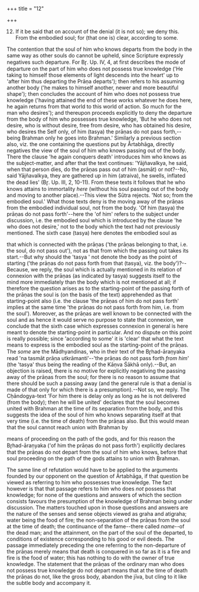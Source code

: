 +++
title = "12"

+++


12. If it be said that on account of the denial (it is not so); we deny this. From the embodied soul; for (that one is) clear, according to some.

The contention that the soul of him who knows departs from the body in the same way as other souls do cannot be upheld, since Scripture expressly negatives such departure. For Br̥. Up. IV, 4, at first describes the mode of departure on the part of him who does not possess true knowledge ('He taking to himself those elements of light descends into the heart' up to 'after him thus departing the Prāṇa departs'); then refers to his assuming another body ('he makes to himself another, newer and more beautiful shape'); then concludes the account of him who does not possess true knowledge ('having attained the end of these works whatever he does here, he again returns from that world to this world of action. So much for the man who desires'); and thereupon proceeds explicitly to deny the departure from the body of him who possesses true knowledge, 'But he who does not desire, who is without desire, free from desire, who has obtained his desire, who desires the Self only, of him (tasya) the prāṇas do not pass forth,--being Brahman only he goes into Brahman.' Similarly a previous section also, viz. the one containing the questions put by Årtabhāga, directly negatives the view of the soul of him who knows passing out of the body. There the clause 'he again conquers death' introduces him who knows as the subject-matter, and after that the text continues: 'Yājñavalkya, he said, when that person dies, do the prāṇas pass out of him (asmāt) or not?--No, said Yājñavalkya, they are gathered up in him (atraiva), he swells, inflated the dead lies' (Br̥. Up. III, 2, 10-11). From these texts it follows that he who knows attains to immortality _here_ (without his soul passing out of the body and moving to another place).--This view the Sūtra rejects. 'Not so; from the embodied soul.' What those texts deny is the moving away of the prāṇas from the embodied individual soul, not from the body. 'Of him (tasya) the prāṇas do not pass forth'--here the 'of him' refers to the subject under discussion, i.e. the embodied soul which is introduced by the clause 'he who does not desire,' not to the body which the text had not previously mentioned. The sixth case (tasya) here denotes the embodied soul as

that which is connected with the prāṇas ('the prāṇas belonging to that, i.e. the soul, do not pass out'), not as that from which the passing out takes its start.--But why should the 'tasya ' not denote the body as the point of starting ('the prāṇas do not pass forth from that (tasya), viz. the body')?--Because, we reply, the soul which is actually mentioned in its relation of connexion with the prāṇas (as indicated by tasya) suggests itself to the mind more immediately than the body which is not mentioned at all; if therefore the question arises as to the starting-point of the passing forth of the prāṇas the soul is (on the basis of the text) apprehended as that starting-point also (i.e. the clause 'the prāṇas of him do not pass forth' implies at the same time 'the prāṇas do not pass forth from him, i.e. from the soul'). Moreover, as the prāṇas are well known to be connected with the soul and as hence it would serve no purpose to state that connexion, we conclude that the sixth case which expresses connexion in general is here meant to denote the starting-point in particular. And no dispute on this point is really possible; since 'according to some' it is 'clear' that what the text means to express is the embodied soul as the starting-point of the prāṇas. The _some_ are the Mādhyandinas, who in their text of the Br̥had-āraṇyaka read 'na tasmāt prāṇa utkrāmanti'--'the prāṇas do not pass forth _from him_' (the 'tasya' thus being the reading of the Kāṇva Śākhā only).--But, an objection is raised, there is no motive for explicitly negativing the passing away of the prāṇas from the soul; for there is no reason to assume that there should be such a passing away (and the general rule is that a denial is made of that only for which there is a presumption).--Not so, we reply. The Cḥāndogya-text 'For him there is delay only as long as he is not delivered (from the body); then he will be united' declares that the soul becomes united with Brahman at the time of its separation from the body, and this suggests the idea of the soul of him who knows separating itself at that very time (i.e. the time of death) from the prāṇas also. But this would mean that the soul cannot reach union with Brahman by

means of proceeding on the path of the gods, and for this reason the Br̥had-āraṇyaka ('of him the prāṇas do not pass forth') explicitly declares that the prāṇas do not depart from the soul of him who knows, before that soul proceeding on the path of the gods attains to union with Brahman.

The same line of refutation would have to be applied to the arguments founded by our opponent on the question of Ārtabhāga, if that question be viewed as referring to him who possesses true knowledge. The fact however is that that passage refers to him who does _not_ possess that knowledge; for none of the questions and answers of which the section consists favours the presumption of the knowledge of Brahman being under discussion. The matters touched upon in those questions and answers are the nature of the senses and sense objects viewed as graha and atigraha; water being the food of fire; the non-separation of the prāṇas from the soul at the time of death; the continuance of the fame--there called _name_--of the dead man; and the attainment, on the part of the soul of the departed, to conditions of existence corresponding to his good or evil deeds. The passage immediately preceding the one referring to the non-departure of the prāṇas merely means that death is conquered in so far as it is a fire and fire is the food of water; this has nothing to do with the owner of true knowledge. The statement that the prāṇas of the ordinary man who does not possess true knowledge do not depart means that at the time of death the prāṇas do not, like the gross body, abandon the jīva, but cling to it like the subtle body and accompany it.

